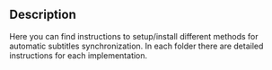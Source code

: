 ## Description
Here you can find instructions to setup/install different methods
for automatic subtitles synchronization. In each folder there are
detailed instructions for each implementation.

